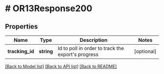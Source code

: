 # # OR13Response200

## Properties

Name | Type | Description | Notes
------------ | ------------- | ------------- | -------------
**tracking_id** | **string** | Id to poll in order to track the export&#39;s progress | [optional]

[[Back to Model list]](../../README.md#models) [[Back to API list]](../../README.md#endpoints) [[Back to README]](../../README.md)
